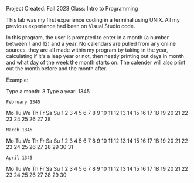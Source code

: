 Project Created: Fall 2023
Class: Intro to Programming

This lab was my first experience coding in a terminal using UNIX. All my previous experience had been on Visual Studio code. 

In this program, the user is prompted to enter in a month (a number between 1 and 12) and a year. No calendars are pulled from any online sources, they are all made within my program by taking in the year, calculating if it's a leap year or not, then neatly printing out days in month and what day of the week the month starts on. The calender will also print out the month before and the month after. 

Example:

Type a month: 3
Type a year: 1345

    February 1345
Mo Tu We Th Fr Sa Su
 1  2  3  4  5  6  7
 8  9 10 11 12 13 14
15 16 17 18 19 20 21
22 23 24 25 26 27 28

    March 1345
Mo Tu We Th Fr Sa Su
 1  2  3  4  5  6  7
 8  9 10 11 12 13 14
15 16 17 18 19 20 21
22 23 24 25 26 27 28
29 30 31

    April 1345
Mo Tu We Th Fr Sa Su
          1  2  3  4
 5  6  7  8  9 10 11
12 13 14 15 16 17 18
19 20 21 22 23 24 25
26 27 28 29 30


